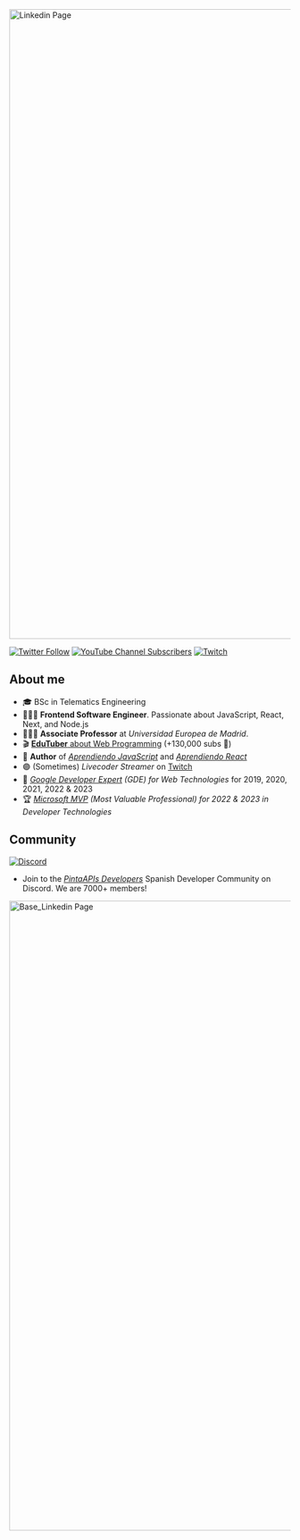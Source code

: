 <img width="1128" alt="Linkedin Page" src="https://github.com/carlosazaustre/carlosazaustre/assets/650752/0a4943bd-b878-4037-90c9-1df5e68b4f2b">



[![Twitter Follow](https://img.shields.io/twitter/follow/carlosazaustre?style=social)](https://twitter.com/carlosazaustre)
[![YouTube Channel Subscribers](https://img.shields.io/youtube/channel/subscribers/UCJgGc8pQO1lv04VXrBxA_Hg?style=social)](https://youtube.com/carlosazaustre?sub_confirmation=1)
[![Twitch](https://img.shields.io/twitch/status/carlosazaustre?label=Follow%20me%20on%20Twitch&style=social)](https://twitch.tv/carlosazaustre)

## About me

- 🎓 BSc in Telematics Engineering
- 👨🏻‍💻 **Frontend Software Engineer**. Passionate about JavaScript, React, Next, and Node.js
- 👨🏻‍🏫 **Associate Professor** at *Universidad Europea de Madrid*.
- 🎬 [**EduTuber** about Web Programming](https://youtube.com/carlosazaustre?sub_confirmation=1) (+130,000 subs 🚀)
- 📙 **Author** of *[Aprendiendo JavaScript](https://amzn.to/3q3noTt)* and *[Aprendiendo React](https://amzn.to/3ZHIELW)*
- 🟣 (Sometimes) *Livecoder Streamer* on [Twitch](https://twitch.tv/carlosazaustre)
- 🏅 *[Google Developer Expert](https://developers.google.com/community/experts/directory/profile/profile-carlos-azaustre) (GDE) for Web Technologies* for 2019, 2020, 2021, 2022 & 2023
- 🏆 *[Microsoft MVP](https://mvp.microsoft.com/en-us/PublicProfile/5004840?fullName=Carlos%20Azaustre) (Most Valuable Professional) for 2022 & 2023 in Developer Technologies*

## Community
[![Discord](https://img.shields.io/discord/785146214122651688?color=white&label=Discord%20Community&logo=discord)](https://carlosazaustre.es/discord)
- Join to the *[PintaAPIs Developers](https://discord.gg/carlosazaustre)* Spanish Developer Community on Discord. We are 7000+ members!

<img width="1128" alt="Base_Linkedin Page" src="https://github.com/carlosazaustre/carlosazaustre/assets/650752/378ba194-316e-4ba9-ac30-236fbb6498e4">

